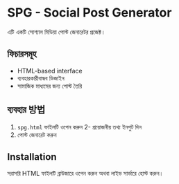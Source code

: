 # SPG - Social Post Generator

এটি একটি সোশ্যাল মিডিয়া পোস্ট জেনারেটর প্রজেক্ট।

## ফিচারসমূহ
- HTML-based interface
- ব্যবহারকারীবান্ধব ডিজাইন
- সামাজিক মাধ্যমের জন্য পোস্ট তৈরি

## ব্যবহার 방법
1. `spg.html` ফাইলটি ওপেন করুন
2- প্রয়োজনীয় তথ্য ইনপুট দিন
3. পোস্ট জেনারেট করুন

## Installation
সরাসরি HTML ফাইলটি ব্রাউজারে ওপেন করুন অথবা লাইভ সার্ভারে হোস্ট করুন।
